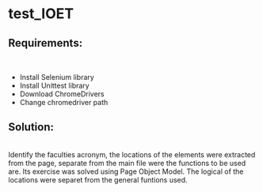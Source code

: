 # test_IOET

## Requirements:
<br>
  
  - Install Selenium library
  - Install Unittest library
  - Download ChromeDrivers 
  - Change chromedriver path
  
  
## Solution:
<br>
  Identify the faculties acronym, the locations of the elements were extracted from the page, separate from the main file were the functions to be used are. Its exercise was solved using Page Object Model. The logical of the locations were separet from the general funtions used.
